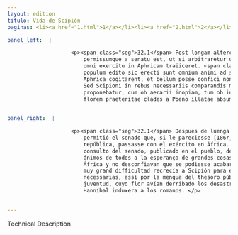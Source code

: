 ```yaml
---
layout: edition
titulo: Vida de Scipión
paginas: <li><a href="1.html">1</a></li><li><a href="2.html">2</a></li><li><a href="3.html">3</a></li><li><a href="4.html">4</a></li><li><a href="5.html">5</a></li><li><a href="6.html">6</a></li><li><a href="7.html">7</a></li><li><a href="8.html">8</a></li><li><a href="9.html">9</a></li><li><a href="10.html">10</a></li><li><a href="11.html">11</a></li><li><a href="12.html">12</a></li><li><a href="13.html">13</a></li><li><a href="14.html">14</a></li><li><a href="15.html">15</a></li><li><a href="16.html">16</a></li><li><a href="17.html">17</a></li><li><a href="18.html">18</a></li><li><a href="19.html">19</a></li><li><a href="20.html">20</a></li><li><a href="21.html">21</a></li><li><a href="22.html">22</a></li><li><a href="23.html">23</a></li><li><a href="24.html">24</a></li><li><a href="25.html">25</a></li><li><a href="26.html">26</a></li><li><a href="27.html">27</a></li><li><a href="28.html">28</a></li><li><a href="29.html">29</a></li><li><a href="30.html">30</a></li><li><a href="31.html">31</a></li><li><a href="32.html">32</a></li><li><a href="33.html">33</a></li><li><a href="34.html">34</a></li><li><a href="35.html">35</a></li><li><a href="36.html">36</a></li><li><a href="37.html">37</a></li><li><a href="38.html">38</a></li><li><a href="39.html">39</a></li><li><a href="40.html">40</a></li><li><a href="41.html">41</a></li><li><a href="42.html">42</a></li><li><a href="43.html">43</a></li><li><a href="44.html">44</a></li><li><a href="45.html">45</a></li><li><a href="46.html">46</a></li><li><a href="47.html">47</a></li><li><a href="48.html">48</a></li><li><a href="49.html">49</a></li><li><a href="50.html">50</a></li><li><a href="51.html">51</a></li><li><a href="52.html">52</a></li><li><a href="53.html">53</a></li><li><a href="54.html">54</a></li><li><a href="55.html">55</a></li><li><a href="56.html">56</a></li><li><a href="57.html">57</a></li><li><a href="58.html">58</a></li><li><a href="59.html">59</a></li><li><a href="60.html">60</a></li><li><a href="61.html">61</a></li><li><a href="62.html">62</a></li><li><a href="63.html">63</a></li><li><a href="64.html">64</a></li><li><a href="65.html">65</a></li><li><a href="66.html">66</a></li><li><a href="67.html">67</a></li><li><a href="68.html">68</a></li><li><a href="69.html">69</a></li><li><a href="70.html">70</a></li><li><a href="71.html">71</a></li><li><a href="72.html">72</a></li><li><a href="73.html">73</a></li><li><a href="74.html">74</a></li>

panel_left:  |

                    <p><span class="seg">32.1</span> Post longam altercationem Scipioni Sicilia decreta,
                        permissumque a senatu est, ut si arbitraretur utile exque republica esse cum
                        omni exercitu in Aphricam traiiceret. <span class="seg">2</span> Hoc senatus consulto in
                        populum edito sic erecti sunt omnium animi ad spem magnarum rerum, ut iam de
                        Aphrica cogitarent, et bellum posse confici non diffiderent. <span class="seg">3</span>
                        Sed Scipioni in rebus necessariis comparandis maxima difficultas
                        proponebatur, cum ob aerarii inopiam, tum ob iuuentutis penuriam, cuius
                        florem praeteritae clades a Poeno illatae absumpserant.</p>
                

panel_right:  |

                    <p><span class="seg">32.1</span> Después de luenga altercación, señalósele a Scipión Sicilia y
                        permitió el senado que, si le pareciesse [186r,b] provechoso para la
                        república, passasse con el exército en África. <span class="seg">2</span> Con el tal
                        consulto del senado, publicado en el pueblo, de tal guisa se enhestaron los
                        ánimos de todos a la esperança de grandes cosas, que todos pensavan en lo de
                        África y no desconfiavan que se podiesse acabar la guerra. <span class="seg">3</span> Mas
                        muy grand difficultad recrecía a Scipión para el aparejo de las cosas
                        necessarias, assí por la mengua del thesoro público, como por la falta de la
                        juventud, cuyo flor avían derribado los desastres tan perdidosos que
                        Hanníbal induxera a los romanos. </p>
                

---
```


Technical Description 